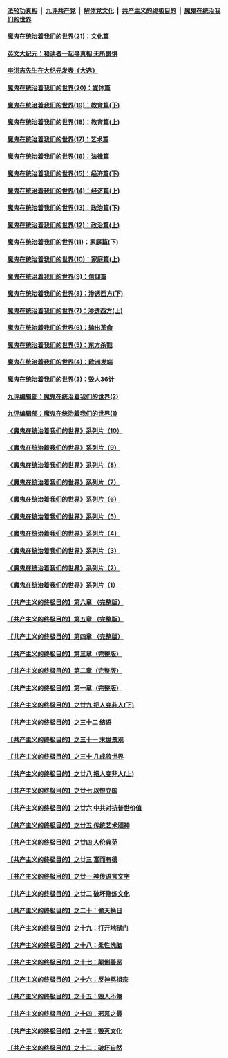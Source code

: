 

####  [法轮功真相](../../../../basic/blob/master/README.md?t=12270502) &nbsp;|&nbsp; [九评共产党](../../../../9ping.md/blob/master/README.md?t=12270502) &nbsp;|&nbsp; [解体党文化](../../../../jtdwh.md/blob/master/README.md?t=12270502)  &nbsp;|&nbsp; [共产主义的终极目的](../../../../gczydzjmd.md/blob/master/README.md?t=12270502) &nbsp;|&nbsp; [魔鬼在统治我们的世界](../../../../mgztzwmdsj.md/blob/master/README.md?t=12270502) 

#### [魔鬼在统治着我们的世界(21)：文化篇](../pages/nsc422/n10597706.md?t=12270502) 

#### [英文大纪元：和读者一起寻真相 无所畏惧](../pages/nsc422/n12542027.md?t=12270502) 

#### [李洪志先生在大纪元发表《大选》](../pages/nsc422/n12534746.md?t=12270502) 

#### [魔鬼在统治着我们的世界(20)：媒体篇](../pages/nsc422/n10586579.md?t=12270502) 

#### [魔鬼在统治着我们的世界(19)：教育篇(下)](../pages/nsc422/n10564808.md?t=12270502) 

#### [魔鬼在统治着我们的世界(18)：教育篇(上)](../pages/nsc422/n10526970.md?t=12270502) 

#### [魔鬼在统治着我们的世界(17)：艺术篇](../pages/nsc422/n10499093.md?t=12270502) 

#### [魔鬼在统治着我们的世界(16)：法律篇](../pages/nsc422/n10485969.md?t=12270502) 

#### [魔鬼在统治着我们的世界(15)：经济篇(下)](../pages/nsc422/n10469975.md?t=12270502) 

#### [魔鬼在统治着我们的世界(14)：经济篇(上)](../pages/nsc422/n10457370.md?t=12270502) 

#### [魔鬼在统治着我们的世界(13)：政治篇(下)](../pages/nsc422/n10448270.md?t=12270502) 

#### [魔鬼在统治着我们的世界(12)：政治篇(上)](../pages/nsc422/n10444576.md?t=12270502) 

#### [魔鬼在统治着我们的世界(11)：家庭篇(下)](../pages/nsc422/n10440961.md?t=12270502) 

#### [魔鬼在统治着我们的世界(10)：家庭篇(上)](../pages/nsc422/n10435448.md?t=12270502) 

#### [魔鬼在统治着我们的世界(9)：信仰篇](../pages/nsc422/n10432159.md?t=12270502) 

#### [魔鬼在统治着我们的世界(8)：渗透西方(下)](../pages/nsc422/n10429603.md?t=12270502) 

#### [魔鬼在统治着我们的世界(7)：渗透西方(上)](../pages/nsc422/n10426013.md?t=12270502) 

#### [魔鬼在统治着我们的世界(6)：输出革命](../pages/nsc422/n10421536.md?t=12270502) 

#### [魔鬼在统治着我们的世界(5)：东方杀戮](../pages/nsc422/n10417707.md?t=12270502) 

#### [魔鬼在统治着我们的世界(4)：欧洲发端](../pages/nsc422/n10414890.md?t=12270502) 

#### [魔鬼在统治着我们的世界(3)：毁人36计](../pages/nsc422/n10411583.md?t=12270502) 

#### [九评编辑部：魔鬼在统治着我们的世界(2)](../pages/nsc422/n10410036.md?t=12270502) 

#### [九评编辑部：魔鬼在统治着我们的世界(1)](../pages/nsc422/n10406825.md?t=12270502) 

#### [《魔鬼在统治着我们的世界》系列片（10）](../pages/nsc422/n12292670.md?t=12270502) 

#### [《魔鬼在统治着我们的世界》系列片（9）](../pages/nsc422/n12290859.md?t=12270502) 

#### [《魔鬼在统治着我们的世界》系列片（8）](../pages/nsc422/n12287445.md?t=12270502) 

#### [《魔鬼在统治着我们的世界》系列片（7）](../pages/nsc422/n12283425.md?t=12270502) 

#### [《魔鬼在统治着我们的世界》系列片（6）](../pages/nsc422/n12282314.md?t=12270502) 

#### [《魔鬼在统治着我们的世界》系列片（5）](../pages/nsc422/n12281419.md?t=12270502) 

#### [《魔鬼在统治着我们的世界》系列片（4）](../pages/nsc422/n12274024.md?t=12270502) 

#### [《魔鬼在统治着我们的世界》系列片（3）](../pages/nsc422/n12271322.md?t=12270502) 

#### [《魔鬼在统治着我们的世界》系列片（2）](../pages/nsc422/n12269049.md?t=12270502) 

#### [《魔鬼在统治着我们的世界》系列片（1）](../pages/nsc422/n12267575.md?t=12270502) 

#### [【共产主义的终极目的】第六章 （完整版）](../pages/nsc422/n11428913.md?t=12270502) 

#### [【共产主义的终极目的】第五章 （完整版）](../pages/nsc422/n11428912.md?t=12270502) 

#### [【共产主义的终极目的】第四章 （完整版）](../pages/nsc422/n11428907.md?t=12270502) 

#### [【共产主义的终极目的】第三章（完整版）](../pages/nsc422/n11428848.md?t=12270502) 

#### [【共产主义的终极目的】第二章（完整版）](../pages/nsc422/n11428831.md?t=12270502) 

#### [【共产主义的终极目的】第一章（完整版）](../pages/nsc422/n11417651.md?t=12270502) 

#### [【共产主义的终极目的】之廿九 把人变非人(下)](../pages/nsc422/n11344140.md?t=12270502) 

#### [【共产主义的终极目的】之三十二 结语](../pages/nsc422/n11360535.md?t=12270502) 

#### [【共产主义的终极目的】之三十一 末世景观](../pages/nsc422/n11351129.md?t=12270502) 

#### [【共产主义的终极目的】之三十 几成狼世界](../pages/nsc422/n11348280.md?t=12270502) 

#### [【共产主义的终极目的】之廿八 把人变非人(上)](../pages/nsc422/n11340492.md?t=12270502) 

#### [【共产主义的终极目的】之廿七 以恨立国](../pages/nsc422/n11336944.md?t=12270502) 

#### [【共产主义的终极目的】之廿六 中共对抗普世价值](../pages/nsc422/n11324785.md?t=12270502) 

#### [【共产主义的终极目的】之廿五 传统艺术颂神](../pages/nsc422/n11296396.md?t=12270502) 

#### [【共产主义的终极目的】之廿四 人伦典范](../pages/nsc422/n11296397.md?t=12270502) 

#### [【共产主义的终极目的】之廿三 富而有德](../pages/nsc422/n11283598.md?t=12270502) 

#### [【共产主义的终极目的】之廿一 神传语言文字](../pages/nsc422/n11263265.md?t=12270502) 

#### [【共产主义的终极目的】之廿二 破坏修炼文化](../pages/nsc422/n11245728.md?t=12270502) 

#### [【共产主义的终极目的】之二十：偷天换日](../pages/nsc422/n11238846.md?t=12270502) 

#### [【共产主义的终极目的】之十九：打开地狱门](../pages/nsc422/n11206376.md?t=12270502) 

#### [【共产主义的终极目的】之十八：柔性洗脑](../pages/nsc422/n11199994.md?t=12270502) 

#### [【共产主义的终极目的】之十七：颠倒善恶](../pages/nsc422/n11179782.md?t=12270502) 

#### [【共产主义的终极目的】之十六：反神骂祖宗](../pages/nsc422/n11166798.md?t=12270502) 

#### [【共产主义的终极目的】之十五：毁人不倦](../pages/nsc422/n11166792.md?t=12270502) 

#### [【共产主义的终极目的】之十四：邪恶之最](../pages/nsc422/n11150249.md?t=12270502) 

#### [【共产主义的终极目的】之十三：毁灭文化](../pages/nsc422/n11135227.md?t=12270502) 

#### [【共产主义的终极目的】之十二：破坏自然](../pages/nsc422/n11135214.md?t=12270502) 

